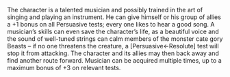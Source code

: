 The character is a talented musician and possibly trained in the art of singing and playing an instrument. He can give himself or his group of allies a +1 bonus on all Persuasive tests; every one likes to hear a good song. A musician’s skills can even save the character’s life, as a beautiful voice and the sound of well-tuned strings can calm members of the monster cate gory Beasts – if no one threatens the creature, a [Persuasive←Resolute] test will stop it from attacking. The character and its allies may then back away and find another route forward. Musician can be acquired multiple times, up to a maximum bonus of +3 on relevant tests.